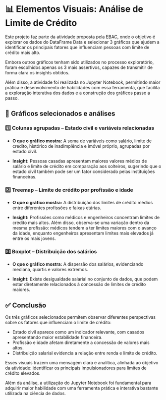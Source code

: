 # 📊 Elementos Visuais: Análise de Limite de Crédito

Este projeto faz parte da atividade proposta pela EBAC, onde o objetivo é explorar os dados do DataFrame Data e selecionar 3 gráficos que ajudem a identificar os principais fatores que influenciam pessoas com limite de crédito mais alto.

Embora outros gráficos tenham sido utilizados no processo exploratório, foram escolhidos apenas os 3 mais assertivos, capazes de transmitir de forma clara os insights obtidos.

Além disso, a atividade foi realizada no Jupyter Notebook, permitindo maior prática e desenvolvimento de habilidades com essa ferramenta, que facilita a exploração interativa dos dados e a construção dos gráficos passo a passo.

## 🔎 Gráficos selecionados e análises
### 1️⃣ Colunas agrupadas – Estado civil e variáveis relacionadas
- **O que o gráfico mostra:** A soma de variáveis como salário, limite de credito, histórico de inadimplência e imóvel próprio, agrupadas por estado civil.

- **Insight:** Pessoas casadas apresentam maiores valores médios de salário e limite de crédito em comparação aos solteiros, sugerindo que o estado civil também pode ser um fator considerado pelas instituições financeiras.

### 2️⃣ Treemap – Limite de crédito por profissão e idade
- **O que o gráfico mostra:** A distribuição dos limites de crédito médios entre diferentes profissões e faixas etárias.

- **Insight:** Profissões como médicos e engenheiros concentram limites de crédito mais altos. Além disso, observa-se uma variação dentro da mesma profissão: médicos tendem a ter limites maiores com o avanço da idade, enquanto engenheiros apresentam limites mais elevados já entre os mais jovens.

### 3️⃣ Boxplot – Distribuição dos salários
- **O que o gráfico mostra:** A dispersão dos salários, evidenciando mediana, quartis e valores extremos.

- **Insight:** Existe desigualdade salarial no conjunto de dados, que podem estar diretamente relacionados à concessão de limites de crédito maiores.

## ✅ Conclusão

Os três gráficos selecionados permitem observar diferentes perspectivas sobre os fatores que influenciam o limite de crédito:

- Estado civil aparece como um indicador relevante, com casados apresentando maior estabilidade financeira.
- Profissão e idade afetam diretamente a concessão de valores mais altos.
- Distribuição salarial evidencia a relação entre renda e limite de crédito.

Esses visuais trazem uma mensagem clara e analítica, alinhada ao objetivo da atividade: identificar os principais impulsionadores para limites de crédito elevados.

Além da análise, a utilização do Jupyter Notebook foi fundamental para adquirir maior habilidade com uma ferramenta prática e interativa bastante utilizada na ciência de dados.
